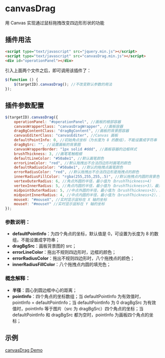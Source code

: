 # canvasDrag
用 Canvas 实现通过鼠标拖拽改变四边形形状的功能

## 插件用法
```html
<script type="text/javascript" src="jquery.min.js"></script>
<script type="text/javascript" src="canvasDrag.min.js"></script>
<div id="operationPanel"></div>
```
引入上面两个文件之后，即可调用该插件了：
```javascript
$(function () {
    $(targetID).canvasDrag(); //不改变默认参数的用法
});
```

## 插件参数配置
```javascript
$(targetID).canvasDrag({
	operationPanel: "#operationPanel", //画板的根部容器
	canvasWrapperClass: "canvasDragWrapper", //画板容器
	dragBgContentClass: "dragBgContent", //画板的背景图容器
	canvasEditerClass: "canvasEditer", //Canvas 画板
	defaultPointInfo: 0, //初始角点坐标（为长度为 8 的数组），不能设置成字符串
	dragBgSrc: "", //设置画板的背景图
	canvasWrapperBorder: "1px solid #ddd", //画板容器的边框样式
	brushThickness: 3, //画笔笔触粗细
	defaultLineColor: "#50a8e1", //默认画笔颜色
	errorLineColor: "red", //默认拖拽出不合法四边形时画笔的颜色
	defaultRadiusColor: "#50a8e1", //默认的拖拽点画笔颜色
	errorRadiusColor: "red", //默认拖拽出不合法四边形是拖拽点的颜色
	innerRadiusFillColor: "rgba(255,255,255,.5)", //默认拖拽点内圆的背景色
	vertexOuterRadius: 6, //角点外圆的半径，最小值为（brushThickness+4）
	vertexInnerRadius: 5, //角点内圆的半径，最小值为（brushThickness+3），最大值为（vertexOuterRadius-1）
	midpointOuterRadius: 5, //中点外圆的半径，最小值为（brushThickness+3），最大值为（vertexInnerRadius）
	midpointInnerRadius: 4, //中点内圆的半径，最小值为（brushThickness+2），最大值为（midpointOuterRadius-1）
	mouseX: "#mouseX", //实时显示鼠标在 X 轴的坐标
	mouseY: "#mouseY" //实时显示鼠标在 Y 轴的坐标
});
```
### 参数说明：
- **defaultPointInfo**：为四个角点的坐标，默认值是 0，可设置为长度为 8 的数组，不能设置成字符串；
- **dragBgSrc**：画板背景图的 src；
- **errorLineColor**：拖出不规则四边形时，边框的颜色；
- **errorRadiusColor**：拖出不规则四边形时，八个拖拽点的颜色；
- **innerRadiusFillColor**：八个拖拽点内圆的填充色；

### 概念解释：
- **半径**：圆心到圆边框中心的距离；
- **pointInfo**：四个角点的坐标数组；当 defaultPointInfo 为有效值时，pointInfo = defaultPointInfo；当 defaultPointInfo 为 0 dragBgSrc 为有效值时，pointInfo 等于图片（src 为 dragBgSrc）四个角点的坐标；当 defaultPointInfo 和 dragBgSrc 都为空时，pointInfo 为画板四个角点的坐标；

## 示例

[canvasDrag Demo](https://alvinyw.github.io/Blog/canvasDrag/canvasDrag.html)
